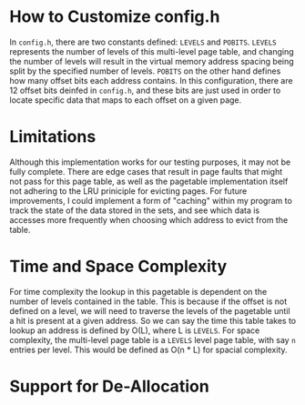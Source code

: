 # How to Customize config.h
In `config.h`, there are two constants defined: `LEVELS` and `POBITS`. `LEVELS` represents the number of levels of this multi-level page table, and changing the number of levels will result in the virtual memory address spacing being split by the specified number of levels. `POBITS` on the other hand defines how many offset bits each address contains. In this configuration, there are 12 offset bits deinfed in `config.h`, and these bits are just used in order to locate specific data that maps to each offset on a given page.

# Limitations
Although this implementation works for our testing purposes, it may not be fully complete. There are edge cases that result in page faults that might not pass for this page table, as well as the pagetable implementation itself not adhering to the LRU priniciple for evicting pages. For future improvements, I could implement a form of "caching" within my program to track the state of the data stored in the sets, and see which data is accesses more frequently when choosing which address to evict from the table.

# Time and Space Complexity
For time complexity the lookup in this pagetable is dependent on the number of levels contained in the table. This is because if the offset is not defined on a level, we will need to traverse the levels of the pagetable until a hit is present at a given address. So we can say the time this table takes to lookup an address is defined by O(L), where L is `LEVELS`. For space complexity, the multi-level page table is a `LEVELS` level page table, with say `n` entries per level. This would be defined as O(n * L) for spacial complexity.

# Support for De-Allocation

#